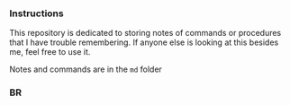 ### Instructions

This repository is dedicated to storing notes of commands or procedures that I have trouble remembering.
If anyone else is looking at this besides me, feel free to use it.

Notes and commands are in the `md` folder

### BR
